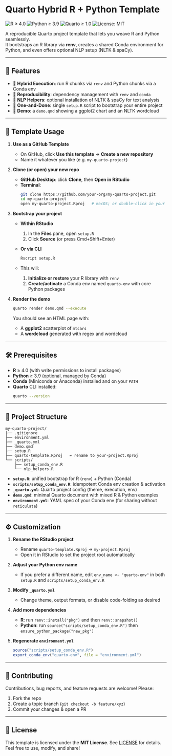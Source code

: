 # Quarto Hybrid R + Python Template

![R ≥ 4.0](https://img.shields.io/badge/R-4.0%2B-blue) ![Python ≥ 3.9](https://img.shields.io/badge/Python-3.9%2B-yellow) ![Quarto ≥ 1.0](https://img.shields.io/badge/Quarto-1.0%2B-brightgreen) ![License: MIT](https://img.shields.io/badge/License-MIT-green)

A reproducible Quarto project template that lets you weave R and Python seamlessly.  
It bootstraps an R library via **renv**, creates a shared Conda environment for Python, and even offers optional NLP setup (NLTK & spaCy).

---

## 🎯 Features

- 🐍 **Hybrid Execution**: run R chunks via `renv` and Python chunks via a Conda env  
- 🔄 **Reproducibility**: dependency management with `renv` and `conda`  
- 🧠 **NLP Helpers**: optional installation of NLTK & spaCy for text analysis  
- 🚀 **One-and-Done**: single `setup.R` script to bootstrap your entire project  
- 📄 **Demo**: a `demo.qmd` showing a ggplot2 chart and an NLTK wordcloud  

---

## 🚀 Template Usage

1. **Use as a GitHub Template**  
   - On GitHub, click **Use this template** → **Create a new repository**  
   - Name it whatever you like (e.g. `my-quarto-project`)

2. **Clone (or open) your new repo**  
   - **GitHub Desktop**: click **Clone**, then **Open in RStudio**  
   - **Terminal**:  
     ```bash
     git clone https://github.com/your-org/my-quarto-project.git
     cd my-quarto-project
     open my-quarto-project.Rproj   # macOS; or double-click in your file browser
     ```

3. **Bootstrap your project**  
   - **Within RStudio**  
     1. In the **Files** pane, open `setup.R`  
     2. Click **Source** (or press Cmd+Shift+Enter)  
 
   - **Or via CLI**  
     ```bash
     Rscript setup.R
     ```
   - This will:
     1. **Initialize or restore** your R library with `renv`  
     2. **Create/activate** a Conda env named `quarto-env` with core Python packages  

4. **Render the demo**  
   ```bash
   quarto render demo.qmd --execute
   ```
   You should see an HTML page with:  
   - A **ggplot2** scatterplot of `mtcars`  
   - A **wordcloud** generated with regex and wordcloud  

---

## 🛠️ Prerequisites

- **R** ≥ 4.0 (with write permissions to install packages)  
- **Python** ≥ 3.9 (optional, managed by Conda)  
- **Conda** (Miniconda or Anaconda) installed and on your `PATH`  
- **Quarto** CLI installed:  
  ```bash
  quarto --version
  ```

---

## 📂 Project Structure

```text
my-quarto-project/
├── .gitignore
├── environment.yml
├── _quarto.yml
├── demo.qmd
├── setup.R
├── quarto-template.Rproj   ← rename to your-project.Rproj
└── scripts/
    ├── setup_conda_env.R
    └── nlp_helpers.R
```

- **`setup.R`**: unified bootstrap for R (`renv`) + Python (Conda) 
- **`scripts/setup_conda_env.R`**: idempotent Conda env creation & activation  
- **`_quarto.yml`**: Quarto project config (theme, execution, env)  
- **`demo.qmd`**: minimal Quarto document with mixed R & Python examples  
- **`environment.yml`**: YAML spec of your Conda env (for sharing without `reticulate`)  

---

## ⚙️ Customization

1. **Rename the RStudio project**  
   - Rename `quarto-template.Rproj` → `my-project.Rproj`  
   - Open it in RStudio to set the project root automatically  

2. **Adjust your Python env name**  
   - If you prefer a different name, edit `env_name <- "quarto-env"` in both `setup.R` and `scripts/setup_conda_env.R`  

3. **Modify `_quarto.yml`**  
   - Change theme, output formats, or disable code-folding as desired  

4. **Add more dependencies**  
   - **R**: run `renv::install("pkg")` and then `renv::snapshot()`  
   - **Python**: run `source("scripts/setup_conda_env.R")` then `ensure_python_package("new_pkg")`  

5. **Regenerate `environment.yml`**  
   ```r
   source("scripts/setup_conda_env.R")
   export_conda_env("quarto-env", file = "environment.yml")
   ```

---

## 🤝 Contributing

Contributions, bug reports, and feature requests are welcome! Please:

1. Fork the repo  
2. Create a topic branch (`git checkout -b feature/xyz`)  
3. Commit your changes & open a PR  

---

## 📜 License

This template is licensed under the **MIT License**. See [LICENSE](LICENSE) for details.  
Feel free to use, modify, and share!
